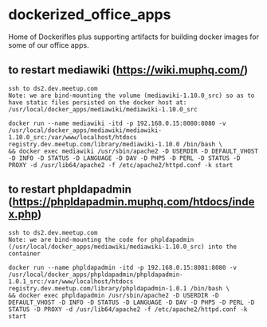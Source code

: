 # dockerized_office_apps
Home of Dockerifles plus supporting artifacts for building docker images for some of our office apps.

## to restart mediawiki (https://wiki.muphq.com/)
```
ssh to ds2.dev.meetup.com
Note: we are bind-mounting the volume (mediawiki-1.10.0_src) so as to have static files persisted on the docker host at: /usr/local/docker_apps/mediawiki/mediawiki-1.10.0_src 

docker run --name mediawiki -itd -p 192.168.0.15:8080:8080 -v /usr/local/docker_apps/mediawiki/mediawiki-1.10.0_src:/var/www/localhost/htdocs registry.dev.meetup.com/library/mediawiki-1.10.0 /bin/bash \
&& docker exec mediawiki /usr/sbin/apache2 -D USERDIR -D DEFAULT_VHOST -D INFO -D STATUS -D LANGUAGE -D DAV -D PHP5 -D PERL -D STATUS -D PROXY -d /usr/lib64/apache2 -f /etc/apache2/httpd.conf -k start

```

## to restart phpldapadmin (https://phpldapadmin.muphq.com/htdocs/index.php)
```
ssh to ds2.dev.meetup.com
Note: we are bind-mounting the code for phpldapadmin (/usr/local/docker_apps/mediawiki/mediawiki-1.10.0_src) into the container 

docker run --name phpldapadmin -itd -p 192.168.0.15:8081:8080 -v /usr/local/docker_apps/phpldapadmin/phpldapadmin-1.0.1_src:/var/www/localhost/htdocs registry.dev.meetup.com/library/phpldapadmin-1.0.1 /bin/bash \
&& docker exec phpldapadmin /usr/sbin/apache2 -D USERDIR -D DEFAULT_VHOST -D INFO -D STATUS -D LANGUAGE -D DAV -D PHP5 -D PERL -D STATUS -D PROXY -d /usr/lib64/apache2 -f /etc/apache2/httpd.conf -k start

```